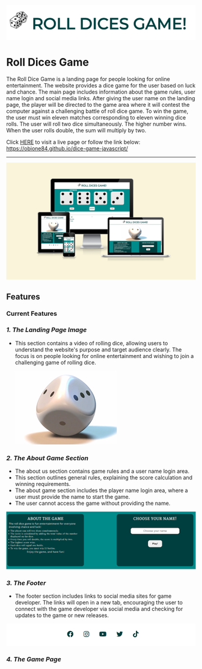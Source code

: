 ![Roll dices game logo.](assets/screenshots/screenshot-logo.png)

# Roll Dices Game #

The Roll Dice Game is a landing page for people looking for online entertainment. The website provides a dice game for the user based on luck and chance. The main page includes information about the game rules, user name login and social media links. After giving the user name on the landing page, the player will be directed to the game area where it will contest the computer against a challenging battle of roll dice game. To win the game, the user must win eleven matches corresponding to eleven winning dice rolls. The user will roll two dice simultaneously. The higher number wins. When the user rolls double, the sum will multiply by two.

Click [HERE](https://obione84.github.io/dice-game-javascript/) to visit a live page or follow the link below:  
<https://obione84.github.io/dice-game-javascript/>

---
![Screenshot of a page responsivness test.](assets/screenshots/screenshot-responsive.png)

## Features ##

### Current Features ###

### *1. The Landing Page Image* ###

- This section contains a video of rolling dice, allowing users to understand the website's purpose and target audience clearly. The focus is on people looking for online entertainment and wishing to join a challenging game of rolling dice.

  ![Landing page video.](assets/screenshots/screenshot-main-image.png)

### *2. The About Game Section* ###

- The about us section contains game rules and a user name login area.
- This section outlines general rules, explaining the score calculation and winning requirements. 
- The about game section includes the player name login area, where a user must provide the name to start the game. 
- The user cannot access the game without providing the name.
  
 ![Screenshot of about game section.](assets/screenshots/screenshot-about-game.png)

### *3. The Footer* ###

- The footer section includes links to social media sites for game developer. The links will open in a new tab, encouraging the user to connect with the game developer via social media and checking for updates to the game or new releases.

 ![Screenshot of the footer.](assets/screenshots/screenshot-footer.png)

### *4. The Game Page* ###

